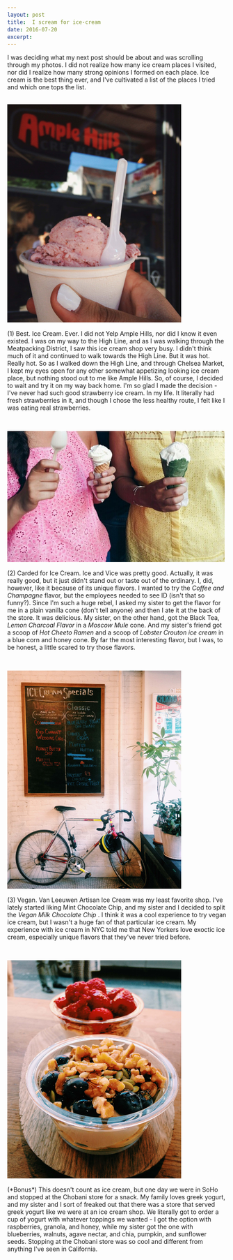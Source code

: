 ```yaml
---
layout: post
title:  I scream for ice-cream
date: 2016-07-20 
excerpt: 
---
```


<p class="paragraph"> 

I was deciding what my next post should be about and was scrolling through my photos. I did not realize how many ice cream places I visited, nor did I realize how many strong opinions I formed on each place. Ice cream is the best thing ever, and I've cultivated a list of the places I tried and which one tops the list. </p><br>
<img src="/img/amplehills.JPG" style="width:400px;height:500px;"><br>

<p class="paragraph">
(1) Best. Ice Cream. Ever. I did not Yelp Ample Hills, nor did I know it even existed. I was on my way to the High Line, and as I was walking through the Meatpacking District, I saw this ice cream shop very busy. I didn't think much of it and continued to walk towards the High Line. But it was hot. Really hot. So as I walked down the High Line, and through Chelsea Market, I kept my eyes open for any other somewhat appetizing looking ice cream place, but nothing stood out to me like Ample Hills. So, of course, I decided to wait and try it on my way back home. I'm so glad I made the decision - I've never had such good strawberry ice cream. In my life. It literally had fresh strawberries in it, and though I chose the less healthy route, I felt like I was eating real strawberries. </p><br>

<img src="/img/iceandvice.JPG" alt="Ice and Vice" style="width:500px;height:300px;"><br>
<p class="paragraph">
(2) Carded for Ice Cream. Ice and Vice was pretty good. Actually, it was really good, but it just didn't stand out or taste out of the ordinary. I, did, however, like it because of its unique flavors. I wanted to try the <i>Coffee and Champagne</i> flavor, but the employees needed to see ID (isn't that so funny?). Since I'm such a huge rebel, I asked my sister to get the flavor for me in a plain vanilla cone (don't tell anyone) and then I ate it at the back of the store. It was delicious. My sister, on the other hand, got the Black Tea, <i>Lemon Charcoal Flavor</i> in a <i>Moscow Mule</i> cone. And my sister's friend got a scoop of <i> Hot Cheeto Ramen </i> and a scoop of <i>Lobster Crouton ice cream </i> in a blue corn and honey cone. By far the most interesting flavor, but I was, to be honest, a little scared to try those flavors. </p><br>

<img src="/img/rename.JPG" alt="More Ice Cream" style="width:400px;height:500px;"><br>
<p class="paragraph">
(3) Vegan. Van Leeuwen Artisan Ice Cream was my least favorite shop. I've lately started liking Mint Chocolate Chip, and my sister and I decided to split the <i> Vegan Milk Chocolate Chip </i>. I think it was a cool experience to try vegan ice cream, but I wasn't a huge fan of that particular ice cream. My experience with ice cream in NYC told me that New Yorkers love exoctic ice cream, especially unique flavors that they've never tried before. </p><br>

<img src="/img/chobani.JPG" alt="Chobani" style="width:400px;height:500px;"><br>
<p class="paragraph">
(*Bonus*) This doesn't count as ice cream, but one day we were in SoHo and stopped at the Chobani store for a snack. My family loves greek yogurt, and my sister and I sort of freaked out that there was a store that served greek yogurt like we were at an ice cream shop. We literally got to order a cup of yogurt with whatever toppings we wanted - I got the option with raspberries, granola, and honey, while my sister got the one with blueberries, walnuts, agave nectar, and chia, pumpkin, and sunflower seeds. Stopping at the Chobani store was so cool and different from anything I've seen in California. </p> <br>